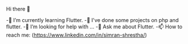 Hi there 👋

 -🌱 I’m currently learning Flutter.
 -🔭 I've done some projects on php and flutter.
 -🤔 I’m looking for help with ...
 -💬 Ask me about Flutter.
 -📫 How to reach me: 
 (https://www.linkedin.com/in/simran-shrestha/)


